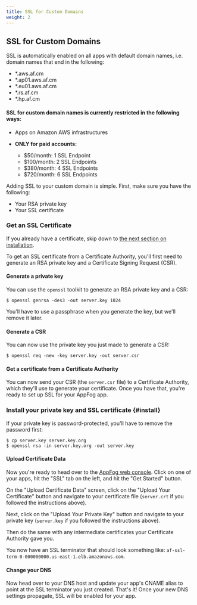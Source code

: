 ```yaml
---
title: SSL for Custom Domains
weight: 2
---
```


## SSL for Custom Domains

SSL is automatically enabled on all apps with default domain names, i.e. domain names that end in the following: 

* \*.aws.af.cm
* \*.ap01.aws.af.cm
* \*.eu01.aws.af.cm
* \*.rs.af.cm
* \*.hp.af.cm

#### **SSL for custom domain names is currently restricted in the following ways:**

* Apps on Amazon AWS infrastructures 
* **ONLY for paid accounts:**

	* $50/month: 1 SSL Endpoint
	* $100/month: 2 SSL Endpoints
	* $380/month: 4 SSL Endpoints
	* $720/month: 6 SSL Endpoints

Adding SSL to your custom domain is simple. First, make sure you have the following: 

* Your RSA private key
* Your SSL certificate

### Get an SSL Certificate

If you already have a certificate, skip down to [the next section on installation](#install).

To get an SSL certificate from a Certificate Authority, you'll first need to generate an RSA private key and a Certificate Signing Request (CSR). 

#### Generate a private key

You can use the `openssl` toolkit to generate an RSA private key and a CSR:

    $ openssl genrsa -des3 -out server.key 1024

You'll have to use a passphrase when you generate the key, but we'll remove it later.

#### Generate a CSR

You can now use the private key you just made to generate a CSR:

    $ openssl req -new -key server.key -out server.csr

#### Get a certificate from a Certificate Authority

You can now send your CSR (the `server.csr` file) to a Certificate Authority, which they'll use to generate your certificate. Once you have that, you're ready to set up SSL for your AppFog app. 

### Install your private key and SSL certificate {#install}

If your private key is password-protected, you'll have to remove the password first:

    $ cp server.key server.key.org
	$ openssl rsa -in server.key.org -out server.key

#### Upload Certificate Data

Now you're ready to head over to the [AppFog web console](http://console.appfog.com). Click on one of your apps, hit the "SSL" tab on the left, and hit the "Get Started" button.

On the "Upload Certificate Data" screen, click on the "Upload Your Certificate" button and navigate to your certificate file (`server.crt` if you followed the instructions above).

Next, click on the "Upload Your Private Key" button and navigate to your private key (`server.key` if you followed the instructions above).

Then do the same with any intermediate certificates your Certificate Authority gave you. 

You now have an SSL terminator that should look something like: `af-ssl-term-0-000000000.us-east-1.elb.amazonaws.com`.

#### Change your DNS

Now head over to your DNS host and update your app's CNAME alias to point at the SSL terminator you just created. That's it! Once your new DNS settings propagate, SSL will be enabled for your app. 
